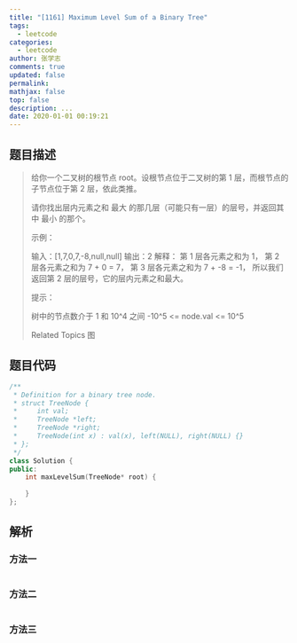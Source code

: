 ```yaml
---
title: "[1161] Maximum Level Sum of a Binary Tree"
tags:
  - leetcode
categories:
  - leetcode
author: 张学志
comments: true
updated: false
permalink:
mathjax: false
top: false
description: ...
date: 2020-01-01 00:19:21
---
```


## 题目描述

> 给你一个二叉树的根节点 root。设根节点位于二叉树的第 1 层，而根节点的子节点位于第 2 层，依此类推。 
> 
> 请你找出层内元素之和 最大 的那几层（可能只有一层）的层号，并返回其中 最小 的那个。 
> 
> 
> 
> 示例： 
> 
> 
> 
> 输入：[1,7,0,7,-8,null,null]
> 输出：2
> 解释：
> 第 1 层各元素之和为 1，
> 第 2 层各元素之和为 7 + 0 = 7，
> 第 3 层各元素之和为 7 + -8 = -1，
> 所以我们返回第 2 层的层号，它的层内元素之和最大。
> 
> 
> 
> 
> 提示： 
> 
> 
> 树中的节点数介于 1 和 10^4 之间 
> -10^5 <= node.val <= 10^5 
> 
> Related Topics 图

## 题目代码

```cpp
/**
 * Definition for a binary tree node.
 * struct TreeNode {
 *     int val;
 *     TreeNode *left;
 *     TreeNode *right;
 *     TreeNode(int x) : val(x), left(NULL), right(NULL) {}
 * };
 */
class Solution {
public:
    int maxLevelSum(TreeNode* root) {
        
    }
};
```

## 解析

### 方法一

```cpp

```

### 方法二

```cpp

```

### 方法三

```cpp

```

